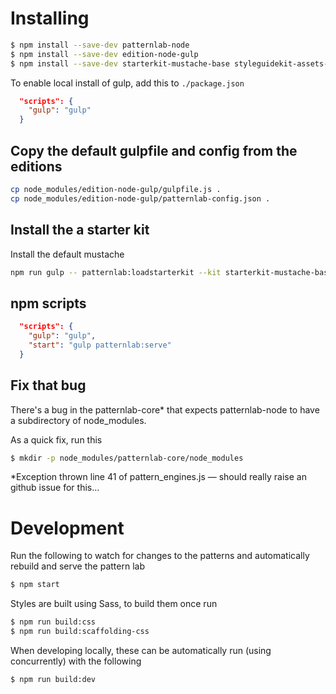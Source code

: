 # Installing

```sh
$ npm install --save-dev patternlab-node
$ npm install --save-dev edition-node-gulp
$ npm install --save-dev starterkit-mustache-base styleguidekit-assets-default styleguidekit-mustache-default
```

To enable local install of gulp, add this to `./package.json`

```json
  "scripts": {
    "gulp": "gulp"
  }
```

## Copy the default gulpfile and config from the editions

```sh
cp node_modules/edition-node-gulp/gulpfile.js .
cp node_modules/edition-node-gulp/patternlab-config.json .
```

## Install the a starter kit

Install the default mustache

```sh
npm run gulp -- patternlab:loadstarterkit --kit starterkit-mustache-bas
```

## npm scripts

```json
  "scripts": {
    "gulp": "gulp",
    "start": "gulp patternlab:serve"
  }
```


## Fix that bug
There's a bug in the patternlab-core* that expects patternlab-node to have a subdirectory of node_modules.

As a quick fix, run this

```sh
$ mkdir -p node_modules/patternlab-core/node_modules
```

*Exception thrown line 41 of pattern_engines.js — should really raise an github issue for this...


# Development

Run the following to watch for changes to the patterns and automatically rebuild and serve the pattern lab

```sh
$ npm start
```

Styles are built using Sass, to build them once run 

```sh
$ npm run build:css
$ npm run build:scaffolding-css
```

When developing locally, these can be automatically run (using concurrently) with the following

```sh
$ npm run build:dev
```